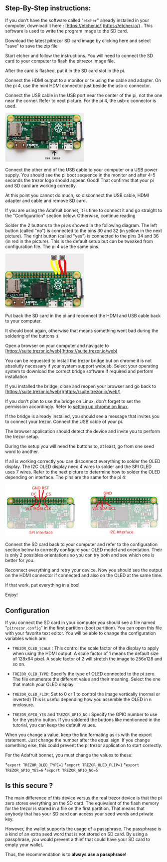 ## Step-By-Step instructions:
If you don't have the software called "`etcher`" already installed in your computer, download it here : [https://etcher.io/](https://etcher.io/) . This software is used to write the program image to the SD card.

Download the latest pitrezor SD card image by clicking here and select "save" to save the zip file

Start etcher and follow the instructions. You will need to connect the SD card to your computer to flash the pitrezor image file.

After the card is flashed, put it in the SD card slot in the pi.

Connect the HDMI output to a monitor or tv using the cable and adapter. On the pi 4, use the mini HDMI connector just beside the usb-c connector.

Connect the USB cable in the USB port near the center of the pi, not the one near the corner. Refer to next picture. For the pi 4, the usb-c connector is used.

<img src="img/pizero_usb_cable.jpg" style="width:50%!important;"/>

Connect the other end of the USB cable to your computer or a USB power supply. You should see the pi boot sequence in the monitor and after 4-5 seconds the trezor logo should appear. Good! That confirms that your pi and SD card are working correctly.

At this point you cannot do much, so disconnect the USB cable, HDMI adapter and cable and remove SD card.

If you are using the Adafruit bonnet, it is time to connect it and go straight to the "Configuration" section below. Otherwise, continue reading

Solder the 2 buttons to the pi as showed in the following diagram. The left button (called "no") is connected to the pins 30 and 32 (in yellow in the next picture). The right button (called "yes") is connected to the pins 34 and 36 (in red in the picture). This is the default setup but can be tweaked from configuration file. The pi 4 use the same pins.

<img src="img/pizero_gpio_schema.jpg" style="width:50%!important;"/>

Put back the SD card in the pi and reconnect the HDMI and USB cable back to your computer.

It should boot again, otherwise that means something went bad during the soldering of the buttons :(

Open a browser on your computer and navigate to [https://suite.trezor.io/web](https://suite.trezor.io/web)

You can be requested to install the trezor bridge but on chrome it is not absolutly necessary if your system support webusb. Select your operating system to download the correct bridge software if required and perform installation

If you installed the bridge, close and reopen your browser and go back to [https://suite.trezor.io/web/](https://suite.trezor.io/web/)

If you don't plan to use the bridge on Linux, don't forget to set the permission accordingly. Refer to [setting up chrome on linux](https://wiki.trezor.io/User_manual:Setting_up_the_Chrome_extension_on_Linux). 

If the bridge is already installed, you should see a message that invites you to connect your trezor. Connect the USB cable of your pi.

The browser application should detect the device and invite you to perform the trezor setup.

During the setup you will need the buttons to, at least, go from one seed word to another.

If all is working correctly you can disconnect everything to solder the OLED display. The I2C OLED display need 4 wires to solder and the SPI OLED uses 7 wires. Refer to the next picture to determine how to solder the OLED depending on interface. The pins are the same for the pi 4:

<img src="img/pitrezor_oled_pinout.jpg" style="width:100%!important;"/>

Connect the SD card back to your computer and refer to the configuration section below to correctly configure your OLED model and orientation. Their is only 2 possibles orientations so you can try both and see which one is better for you.

Reconnect everything and retry your device. Now you should see the output on the HDMI connector if connected and also on the OLED at the same time.

If that work, put everything in a box!

Enjoy! 

## Configuration
If you connect the SD card in your computer you should see a file named "`pitrezor.config`" in the first partition (boot partition). You can open this file with your favorite text editor. You will be able to change the configuration variables which are:

* `TREZOR_OLED_SCALE` : This control the scale factor of the display to apply when using the HDMI output. A scale factor of 1 means the default size of 128x64 pixel. A scale factor of 2 will stretch the image to 256x128 and so on.

* `TREZOR_OLED_TYPE`: Specify the type of OLED connected to the pi zero. The file enumerate the different value and their meaning. Select the one that match your OLED display.

* `TREZOR_OLED_FLIP`: Set to 0 or 1 to control the image vertically (normal or inverted) This is useful depending how you assemble the OLED in n enclosure.

* `TREZOR_GPIO_YES` and `TREZOR_GPIO_NO` : Specify the GPIO number to use for the yes/no button. If you soldered the buttons like mentionned in the tutorial, you can keep the default values.

When you change a value, keep the line formating as-is with the export statement. Just change the number after the equal sign. If you change something else, this could prevent the pi trezor application to start correctly.

For the Adafruit bonnet, you must change the values to these:

*`export TREZOR_OLED_TYPE=1`
*`export TREZOR_OLED_FLIP=1`
*`export TREZOR_GPIO_YES=6`
*`export TREZOR_GPIO_NO=5`

## Is this secure ?
The main difference of this device versus the real trezor device is that the pi zero stores everything on the SD card. The equivalent of the flash memory for the trezor is stored in a file on the first partition. That means that anybody that has your SD card can access your seed words and private key.

However, the wallet supports the usage of a passphrase. The passphrase is a kind of an extra seed word that is not stored on SD card. By using a passphrase, you would prevent a thief that could have your SD card to empty your wallet.

Thus, the recommendation is to **__always use a passphrase__**!